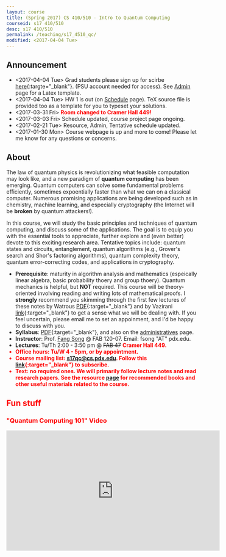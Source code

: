 ```yaml
---
layout: course
title: (Spring 2017) CS 410/510 - Intro to Quantum Computing
courseid: s17 410/510
desc: s17 410/510
permalink: /teaching/s17_4510_qc/
modified: <2017-04-04 Tue>
---
```


## Announcement
*  <2017-04-04 Tue> Grad students please sign up for scirbe [here](https://docs.google.com/a/pdx.edu/spreadsheets/d/1KJ9amYylo2acxsylG8aIvFElpx3DPeAPtSjsnne4c_c/edit?usp=sharing){:targte="_blank"}. (PSU account needed for access). See [Admin]({{base}}/teaching/s17_4510_qc/admin/) page for a Latex template.  
*  <2017-04-04 Tue> HW 1 is out (on [Schedule]({{base}}/teaching/s17_4510_qc/schedule/) page). TeX source file is provided too as a
   template for you to typeset your solutions.
*  <2017-03-31 Fri> <b style="color: red;">Room changed to Cramer Hall 449!</b> 
*  <2017-03-03 Fri> Schedule updated, course project page ongoing.
*  <2017-02-21 Tue> Resource, Admin, Tentative schedule updated. 
*  <2017-01-30 Mon> Course webpage is up and more to come! Please let
   me know for any questions or concerns. 

## About

The law of quantum physics is revolutionizing what feasible
computation may look like, and a new paradigm of **quantum computing**
has been emerging. Quantum computers can solve some fundamental
problems efficiently, sometimes expoentially faster than what we can
on a classical computer. Numerous promising applications are being
developed such as in chemistry, machine learning, and especially
cryptography (the Internet will be **broken** by quantum attackers!).

In this course, we will study the basic principles and techniques of
quantum computing, and discuss some of the applications. The goal is
to equip you with the essential tools to appreciate, further explore
and (even better) devote to this exciting research area. Tentative
topics include: quantum states and circuits, entanglement, quantum
algorithms (e.g., Grover's search and Shor's factoring algorithms),
quantum complexity theory, quantum error-correcting codes, and
applications in cryptography.

*  **Prerequisite**: maturity in algorithm analysis and mathematics
   (espeically linear algebra, basic probability thoery and group
   thoery). Quantum mechanics is helpful, but **NOT** required. This
   course will be theory-oriented involving reading and writing lots
   of mathematical proofs. I **strongly** recommend you skimming through the first few lectures of these notes by Watrous [PDF](https://cs.uwaterloo.ca/~watrous/CPSC519/LectureNotes/all.pdf){:target="_blank"} and by Vazirani [link](https://people.eecs.berkeley.edu/~vazirani/quantum.html){:target="_blank"} to get a sense what we will be dealing with. If you feel uncertain, please email me to
   set an appoinment, and I'd be happy to discuss with you. 
*  **Syllabus**: [PDF]({{base}}/teaching/s17_4510_qc/s17_qc_syllabus.pdf){:target="_blank"}, and also on the [administratives]({{base}}/teaching/s17_4510_qc/admin/) page.
*  **Instructor**: Prof. [Fang Song]({{base}}/) @ FAB 120-07. Email: fsong "AT" pdx.edu.
*  **Lectures**: Tu/Th 2:00 - 3:50 pm @ <strike>FAB 47</strike> <b style="color: red;">Cramer Hall 449<b>.
*  **Office hours**: Tu/W 4 - 5pm, or by appointment. 
*  **Course mailing list**: s17qc@cs.pdx.edu. Follow this [link](https://mailhost.cecs.pdx.edu/mailman/listinfo/s17qc){:target="_blank"} to subscribe. 
*  **Text**: no required ones. We will primarily follow lecture notes
and read research papers. See the
**resource** [page]({{base}}/teaching/s17_4510_qc/resource/) for
recommended books and other useful materials related to the course.

## Fun stuff 

###  "Quantum Computing 101" Video
<iframe width="560" height="315" src="https://www.youtube.com/embed/7__vKLECrnk" frameborder="0" allowfullscreen></iframe>

<!--
## Schedule (subject to change)
\[KL\]: Katz-Lindell [Introduction to Modern
Cryptography](http://www.cs.umd.edu/~jkatz/imc.html){:target="_blank"} 

\[BS\]: Boneh-Shoup [A Graduate Course on Applied Cryptography](https://crypto.stanford.edu/~dabo/cryptobook/){:target="_blank"}.
-->
<!--
| Date  | Topic | Homework and Reading |
| :---------: |:----------:|:-----:|
| Tue Jan. 10  | | **Reading**: [KL] Chapter 1, Sect. 2.1, Appendix A. <br>[**Homework 1** [PDF]({{base}}/teaching/w17_4585_icrypto/w17_cs4585_hw1.pdf){:target="_blank"}] out (due Tuesday, Jan. 24)<br> <i style="color:red;">HW1 updated due to cancellation on Jan. 12</i> |
{:.mbtablestylef}
-->


